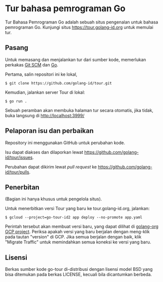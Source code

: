 # Tur bahasa pemrograman Go

Tur Bahasa Pemrograman Go adalah sebuah situs pengenalan untuk bahasa
pemrograman Go.
Kunjungi situs
<https://tour.golang-id.org>
untuk memulai tur.


## Pasang

Untuk memasang dan menjalankan tur dari sumber kode, memerlukan
perkakas
[Git SCM](https://git-scm.com/)
dan
[Go](https://golang-id.org/doc/install/).

Pertama, salin repositori ini ke lokal,

```
$ git clone https://github.com/golang-id/tour.git
```

Kemudian, jalankan server Tour di lokal:

```
$ go run .
```

Sebuah peramban akan membuka halaman tur secara otomatis, jika
tidak, buka langsung di
<http://localhost:3999/>


## Pelaporan isu dan perbaikan

Repository ini menggunakan GitHub untuk perubahan kode.

Isu dapat diakses dan dilaporkan lewat
<https://github.com/golang-id/tour/issues>.

Perubahan dapat dikirim lewat _pull request_ ke
<https://github.com/golang-id/tour/pulls>.


## Penerbitan

(Bagian ini hanya khusus untuk pengelola situs).

Untuk menerbitkan versi Tour yang baru ke tour.golang-id.org, jalankan:

```
$ gcloud --project=go-tour-id2 app deploy --no-promote app.yaml
```

Perintah tersebut akan membuat versi baru, yang dapat dilihat di
[golang-org GCP project](https://console.cloud.google.com/appengine/versions?project=go-tour-id2&serviceId=default).
Periksa apakah versi yang baru berjalan dengan meng-klik pada tautan
"version" di GCP.
Jika semua berjalan dengan baik, klik "Migrate Traffic" untuk
memindahkan semua koneksi ke versi yang baru.


## Lisensi

Berkas sumber kode go-tour di-distribusi dengan lisensi model BSD yang bisa
ditemukan pada berkas LICENSE, kecuali bila dicantumkan berbeda.
